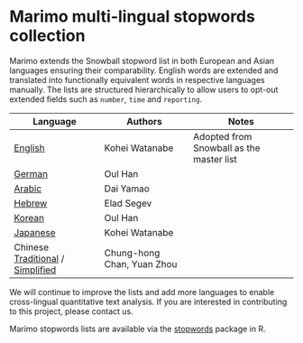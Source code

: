 # Marimo multi-lingual stopwords collection

Marimo extends the Snowball stopword list in both European and Asian languages ensuring their comparability. English words are extended and translated into functionally equivalent words in respective languages manually. The lists are structured hierarchically to allow users to opt-out extended fields such as `number`, `time` and `reporting`.

Language | Authors | Notes
--- | --- | ---
 [English](yaml/stopwords_en.yml) | Kohei Watanabe | Adopted from Snowball as the master list
 [German](yaml/stopwords_de.yml) | Oul Han |
 [Arabic](yaml/stopwords_ar.yml) | Dai Yamao |
 [Hebrew](yaml/stopwords_he.yml) | Elad Segev |
 [Korean](yaml/stopwords_ko.yml) | Oul Han
 [Japanese](yaml/stopwords_ja.yml) | Kohei Watanabe
 Chinese [Traditional](yaml/stopwords_zh_traditional.yml) / [Simplified](yaml/stopwords_zh_simplified.yml) | Chung-hong Chan, Yuan Zhou

We will continue to improve the lists and add more languages to enable cross-lingual quantitative text analysis. If you are interested in contributing to this project, please contact us.

Marimo stopwords lists are available via the [stopwords](https://cran.r-project.org/web/packages/stopwords/index.html) package in R.
